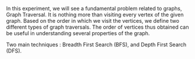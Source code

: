 

In this experiment, we will see a fundamental problem related to graphs, Graph Traversal. It is nothing more than visiting every vertex of the given graph. Based on the order in which we visit the vertices, we define two different types of graph traversals. The order of vertices thus obtained can be useful in understanding several properties of the graph.

Two main techniques : Breadth First Search (BFS), and Depth First Search (DFS).

